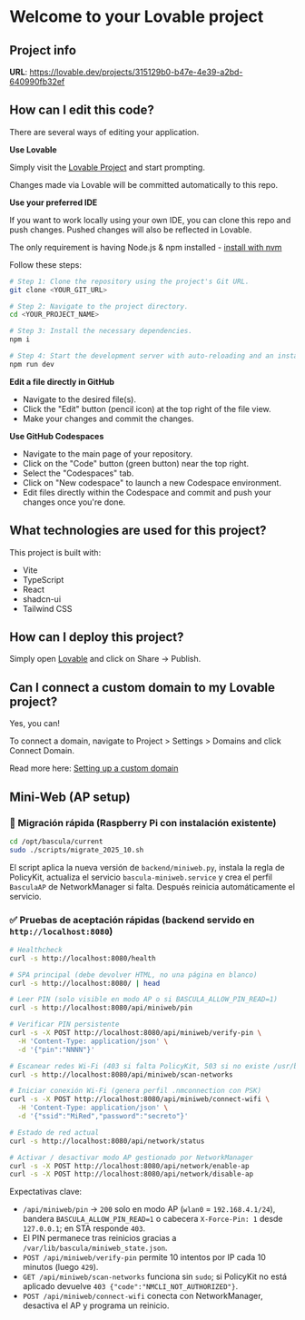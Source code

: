 # Welcome to your Lovable project

## Project info

**URL**: https://lovable.dev/projects/315129b0-b47e-4e39-a2bd-640990fb32ef

## How can I edit this code?

There are several ways of editing your application.

**Use Lovable**

Simply visit the [Lovable Project](https://lovable.dev/projects/315129b0-b47e-4e39-a2bd-640990fb32ef) and start prompting.

Changes made via Lovable will be committed automatically to this repo.

**Use your preferred IDE**

If you want to work locally using your own IDE, you can clone this repo and push changes. Pushed changes will also be reflected in Lovable.

The only requirement is having Node.js & npm installed - [install with nvm](https://github.com/nvm-sh/nvm#installing-and-updating)

Follow these steps:

```sh
# Step 1: Clone the repository using the project's Git URL.
git clone <YOUR_GIT_URL>

# Step 2: Navigate to the project directory.
cd <YOUR_PROJECT_NAME>

# Step 3: Install the necessary dependencies.
npm i

# Step 4: Start the development server with auto-reloading and an instant preview.
npm run dev
```

**Edit a file directly in GitHub**

- Navigate to the desired file(s).
- Click the "Edit" button (pencil icon) at the top right of the file view.
- Make your changes and commit the changes.

**Use GitHub Codespaces**

- Navigate to the main page of your repository.
- Click on the "Code" button (green button) near the top right.
- Select the "Codespaces" tab.
- Click on "New codespace" to launch a new Codespace environment.
- Edit files directly within the Codespace and commit and push your changes once you're done.

## What technologies are used for this project?

This project is built with:

- Vite
- TypeScript
- React
- shadcn-ui
- Tailwind CSS

## How can I deploy this project?

Simply open [Lovable](https://lovable.dev/projects/315129b0-b47e-4e39-a2bd-640990fb32ef) and click on Share -> Publish.

## Can I connect a custom domain to my Lovable project?

Yes, you can!

To connect a domain, navigate to Project > Settings > Domains and click Connect Domain.

Read more here: [Setting up a custom domain](https://docs.lovable.dev/features/custom-domain#custom-domain)

## Mini-Web (AP setup)

### 🚀 Migración rápida (Raspberry Pi con instalación existente)

```bash
cd /opt/bascula/current
sudo ./scripts/migrate_2025_10.sh
```

El script aplica la nueva versión de `backend/miniweb.py`, instala la regla de PolicyKit, actualiza el servicio `bascula-miniweb.service` y crea el perfil `BasculaAP` de NetworkManager si falta. Después reinicia automáticamente el servicio.

### ✅ Pruebas de aceptación rápidas (backend servido en `http://localhost:8080`)

```bash
# Healthcheck
curl -s http://localhost:8080/health

# SPA principal (debe devolver HTML, no una página en blanco)
curl -s http://localhost:8080/ | head

# Leer PIN (solo visible en modo AP o si BASCULA_ALLOW_PIN_READ=1)
curl -s http://localhost:8080/api/miniweb/pin

# Verificar PIN persistente
curl -s -X POST http://localhost:8080/api/miniweb/verify-pin \
  -H 'Content-Type: application/json' \
  -d '{"pin":"NNNN"}'

# Escanear redes Wi-Fi (403 si falta PolicyKit, 503 si no existe /usr/bin/nmcli)
curl -s http://localhost:8080/api/miniweb/scan-networks

# Iniciar conexión Wi-Fi (genera perfil .nmconnection con PSK)
curl -s -X POST http://localhost:8080/api/miniweb/connect-wifi \
  -H 'Content-Type: application/json' \
  -d '{"ssid":"MiRed","password":"secreto"}'

# Estado de red actual
curl -s http://localhost:8080/api/network/status

# Activar / desactivar modo AP gestionado por NetworkManager
curl -s -X POST http://localhost:8080/api/network/enable-ap
curl -s -X POST http://localhost:8080/api/network/disable-ap
```

Expectativas clave:

- `/api/miniweb/pin` → `200` solo en modo AP (`wlan0` = `192.168.4.1/24`), bandera `BASCULA_ALLOW_PIN_READ=1` o cabecera `X-Force-Pin: 1` desde `127.0.0.1`; en STA responde `403`.
- El PIN permanece tras reinicios gracias a `/var/lib/bascula/miniweb_state.json`.
- `POST /api/miniweb/verify-pin` permite 10 intentos por IP cada 10 minutos (luego `429`).
- `GET /api/miniweb/scan-networks` funciona sin `sudo`; si PolicyKit no está aplicado devuelve `403 {"code":"NMCLI_NOT_AUTHORIZED"}`.
- `POST /api/miniweb/connect-wifi` conecta con NetworkManager, desactiva el AP y programa un reinicio.
